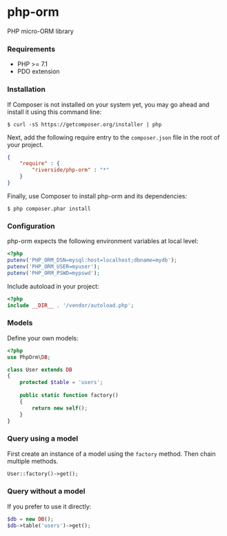 # php-orm
 PHP micro-ORM library

### Requirements
- PHP >= 7.1
- PDO extension

### Installation
If Composer is not installed on your system yet, you may go ahead and install it using this command line:
```
$ curl -sS https://getcomposer.org/installer | php
```
Next, add the following require entry to the <code>composer.json</code> file in the root of your project.
```json
{
    "require" : {
        "riverside/php-orm" : "*"
    }
}
```
Finally, use Composer to install php-orm and its dependencies:
```
$ php composer.phar install 
```

### Configuration
php-orm expects the following environment variables at local level:
```php
<?php
putenv('PHP_ORM_DSN=mysql:host=localhost;dbname=mydb');
putenv('PHP_ORM_USER=myuser');
putenv('PHP_ORM_PSWD=mypswd');
```
Include autoload in your project: 
```php
<?php
include __DIR__ . '/vendor/autoload.php';
```

### Models
Define your own models:
```php
<?php
use PhpOrm\DB;

class User extends DB
{
    protected $table = 'users';
    
    public static function factory()
    {
        return new self();
    }
}
```

### Query using a model
First create an instance of a model using the `factory` method. Then chain multiple methods.
```php
User::factory()->get();
```

### Query without a model
If you prefer to use it directly:
```php
$db = new DB();
$db->table('users')->get();
```
